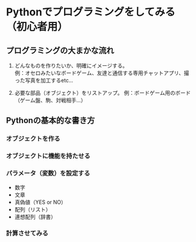 # Pythonでプログラミングをしてみる（初心者用）

## プログラミングの大まかな流れ
1. どんなものを作りたいか、明確にイメージする。  
例：オセロみたいなボードゲーム、友達と通信する専用チャットアプリ、撮った写真を加工するetc...

2. 必要な部品（オブジェクト）をリストアップ。
例：ボードゲーム用のボード（ゲーム盤、駒、対戦相手...）  


## Pythonの基本的な書き方


### オブジェクトを作る

### オブジェクトに機能を持たせる

### パラメータ（変数）を設定する

- 数字
- 文章
- 真偽値（YES or NO）
- 配列（リスト）
- 連想配列（辞書）

### 計算させてみる
